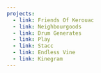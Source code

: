 ```yaml
---
projects:
  - link: Friends Of Kerouac
  - link: Neighbourgoods
  - link: Drum Generates
  - link: Play
  - link: Stacc
  - link: Endless Vine
  - link: Kinegram
---
```

